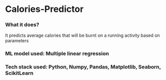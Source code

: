 # Calories-Predictor
 
<h3>What it does?</h3>

It predicts average calories that will be burnt on a running activity based on parameters

<h3>ML model used: Multiple linear regression</h3>
<h3>Tech stack used: Python, Numpy, Pandas, Matplotlib, Seaborn, ScikitLearn</h3>
